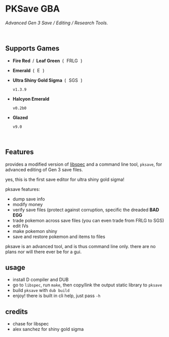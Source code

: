 
# PKSave GBA

*Advanced Gen 3 Save / Editing / Research Tools.*

<br>


## Supports Games

+ **Fire Red** / **Leaf Green** ( FRLG )
+ **Emerald** ( E )
+ **Ultra Shiny Gold Sigma** ( SGS ) 

  `v1.3.9`
  
+ **Halcyon Emerald** 

   `v0.2b0`
   
+ **Glazed**
 
  `v9.0`

<br>

## Features

provides a modified version of [libspec](https://github.com/Chase-san/libspec) and a command line tool, `pksave`, for advanced editing of Gen 3 save files.

yes, this is the first save editor for ultra shiny gold sigma!

pksave features:
+ dump save info
+ modify money
+ verify save files (protect against corruption, specific the dreaded **BAD EGG**
+ trade pokemon across save files (you can even trade from FRLG to SGS)
+ edit IVs
+ make pokemon shiny
+ save and restore pokemon and items to files

pksave is an advanced tool, and is thus command line only. there are no plans nor will there ever be for a gui.

## usage
+ install D compiler and DUB
+ go to `libspec`, run `make`, then copy/link the output static library to `pksave`
+ build `pksave` with `dub build`
+ enjoy! there is built in cli help, just pass `-h`

## credits
+ chase for libspec
+ alex sanchez for shiny gold sigma
